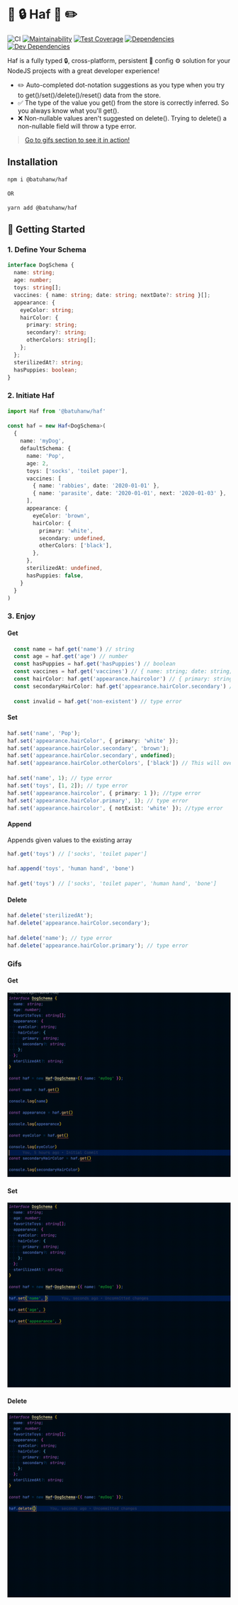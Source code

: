 # 🧠 🔒 Haf 🦺 ✏️

![CI](https://github.com/BatuhanW/haf/workflows/main/badge.svg)
[![Maintainability](https://api.codeclimate.com/v1/badges/4315aa36678fe4181b77/maintainability)](https://codeclimate.com/github/BatuhanW/haf/maintainability)
[![Test Coverage](https://api.codeclimate.com/v1/badges/4315aa36678fe4181b77/test_coverage)](https://codeclimate.com/github/BatuhanW/haf/test_coverage)
[![Dependencies](https://status.david-dm.org/gh/batuhanw/haf.svg)](https://status.david-dm.org/gh/batuhanw/haf)
[![Dev Dependencies](https://status.david-dm.org/gh/batuhanw/haf.svg?type=dev)](https://status.david-dm.org/gh/batuhanw/haf)

Haf is a fully typed 🔒, cross-platform, persistent 💾 config ⚙️ solution for your NodeJS projects with a great developer experience!

- ✏️ Auto-completed dot-notation suggestions as you type when you try to get()/set()/delete()/reset() data from the store.
- ✅ The type of the value you get() from the store is correctly inferred. So you always know what you'll get().
- ❌ Non-nullable values aren't suggested on delete(). Trying to delete() a non-nullable field will throw a type error.

> [Go to gifs section to see it in action!](./README.md#Gifs)

## Installation

```
npm i @batuhanw/haf

OR

yarn add @batuhanw/haf
```

## 🏃 Getting Started

### 1. Define Your Schema

```typescript
interface DogSchema {
  name: string;
  age: number;
  toys: string[];
  vaccines: { name: string; date: string; nextDate?: string }[];
  appearance: {
    eyeColor: string;
    hairColor: {
      primary: string;
      secondary?: string;
      otherColors: string[];
    };
  };
  sterilizedAt?: string;
  hasPuppies: boolean;
}
```

### 2. Initiate Haf

```typescript
import Haf from '@batuhanw/haf'

const haf = new Haf<DogSchema>(
  {
    name: 'myDog',
    defaultSchema: {
      name: 'Pop',
      age: 2,
      toys: ['socks', 'toilet paper'],
      vaccines: [
        { name: 'rabbies', date: '2020-01-01' },
        { name: 'parasite', date: '2020-01-01', next: '2020-01-03' },
      ],
      appearance: {
        eyeColor: 'brown',
        hairColor: {
          primary: 'white',
          secondary: undefined,
          otherColors: ['black'],
        },
      },
      sterilizedAt: undefined,
      hasPuppies: false,
    }
  }
)
```

### 3. Enjoy

#### Get

```typescript
  const name = haf.get('name') // string
  const age = haf.get('age') // number
  const hasPuppies = haf.get('hasPuppies') // boolean
  const vaccines = haf.get('vaccines') // { name: string; date: string; nextDate?: string }[]
  const hairColor: haf.get('appearance.haircolor') // { primary: string; secondary?: string, otherColors: string[] }
  const secondaryHairColor: haf.get('appearance.hairColor.secondary') // string | undefined

  const invalid = haf.get('non-existent') // type error
```

#### Set

```typescript
haf.set('name', 'Pop');
haf.set('appearance.hairColor', { primary: 'white' });
haf.set('appearance.hairColor.secondary', 'brown');
haf.set('appearance.hairColor.secondary', undefined);
haf.set('appearance.hairColor.otherColors', ['black']) // This will overwrite existing array

haf.set('name', 1); // type error
haf.set('toys', [1, 2]); // type error
haf.set('appearance.haircolor', { primary: 1 }); //type error
haf.set('appearance.hairColor.primary', 1); // type error
haf.set('appearance.haircolor', { notExist: 'white' }); //type error
```

#### Append

Appends given values to the existing array

```typescript
haf.get('toys') // ['socks', 'toilet paper']

haf.append('toys', 'human hand', 'bone')

haf.get('toys') // ['socks', 'toilet paper', 'human hand', 'bone']
```

#### Delete

```typescript
haf.delete('sterilizedAt');
haf.delete('appearance.hairColor.secondary');

haf.delete('name'); // type error
haf.delete('appearance.hairColor.primary'); // type error
```

### Gifs

#### Get

![](https://github.com/BatuhanW/Haf/blob/main/get.gif)

#### Set

![](https://github.com/BatuhanW/Haf/blob/main/set.gif)

#### Delete

![](https://github.com/BatuhanW/Haf/blob/main/delete.gif)
